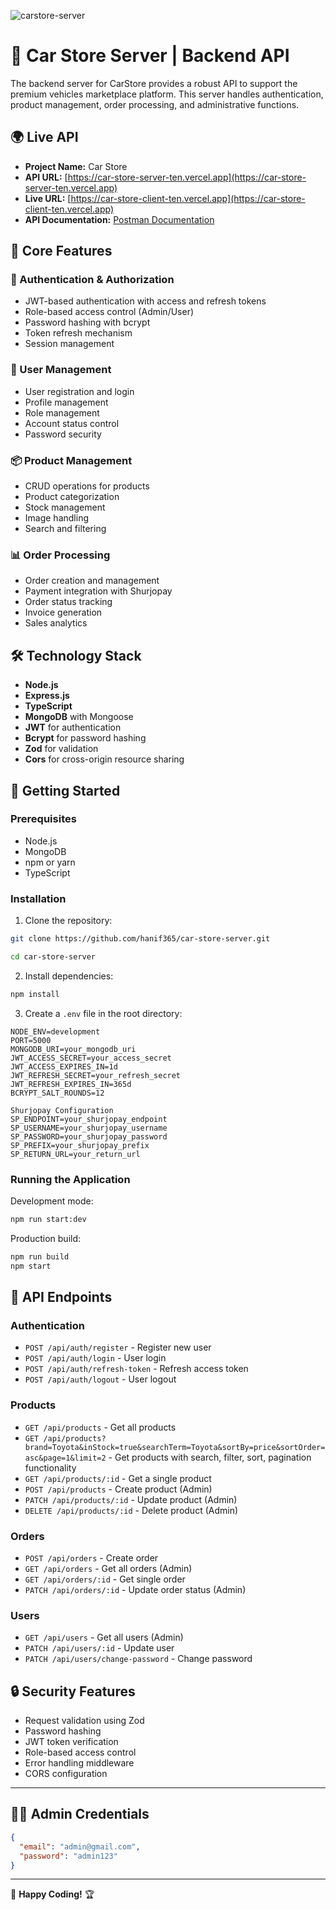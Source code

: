 ![carstore-server](https://github.com/user-attachments/assets/92fb852b-259b-4fa8-b94a-c4867b8f1e5f)


# 🚗 Car Store Server | Backend API

The backend server for CarStore provides a robust API to support the premium vehicles marketplace platform. This server handles authentication, product management, order processing, and administrative functions.

## 🌍 Live API
- **Project Name:** Car Store
- **API URL:** [https://car-store-server-ten.vercel.app](https://car-store-server-ten.vercel.app)
- **Live URL:** [https://car-store-client-ten.vercel.app](https://car-store-client-ten.vercel.app)
- **API Documentation:** [Postman Documentation](https://documenter.getpostman.com/view/31322920/2sAYdfrXUP)

## 🌟 Core Features

### 🔐 Authentication & Authorization
- JWT-based authentication with access and refresh tokens
- Role-based access control (Admin/User)
- Password hashing with bcrypt
- Token refresh mechanism
- Session management

### 👥 User Management
- User registration and login
- Profile management
- Role management
- Account status control
- Password security

### 📦 Product Management
- CRUD operations for products
- Product categorization
- Stock management
- Image handling
- Search and filtering

### 📊 Order Processing
- Order creation and management
- Payment integration with Shurjopay
- Order status tracking
- Invoice generation
- Sales analytics

## 🛠️ Technology Stack

- **Node.js**
- **Express.js**
- **TypeScript**
- **MongoDB** with Mongoose
- **JWT** for authentication
- **Bcrypt** for password hashing
- **Zod** for validation
- **Cors** for cross-origin resource sharing

## 🚀 Getting Started

### Prerequisites
- Node.js
- MongoDB
- npm or yarn
- TypeScript

### Installation

1. Clone the repository:

```bash
git clone https://github.com/hanif365/car-store-server.git

cd car-store-server

```
2. Install dependencies:

```bash
npm install
```
3. Create a `.env` file in the root directory:

```env
NODE_ENV=development
PORT=5000
MONGODB_URI=your_mongodb_uri
JWT_ACCESS_SECRET=your_access_secret
JWT_ACCESS_EXPIRES_IN=1d
JWT_REFRESH_SECRET=your_refresh_secret
JWT_REFRESH_EXPIRES_IN=365d
BCRYPT_SALT_ROUNDS=12

Shurjopay Configuration
SP_ENDPOINT=your_shurjopay_endpoint
SP_USERNAME=your_shurjopay_username
SP_PASSWORD=your_shurjopay_password
SP_PREFIX=your_shurjopay_prefix
SP_RETURN_URL=your_return_url
```

### Running the Application

Development mode:

```bash
npm run start:dev

```

Production build:

```bash
npm run build
npm start

```



## 📝 API Endpoints

### Authentication
- `POST /api/auth/register` - Register new user
- `POST /api/auth/login` - User login
- `POST /api/auth/refresh-token` - Refresh access token
- `POST /api/auth/logout` - User logout

### Products
- `GET /api/products` - Get all products
- `GET /api/products?brand=Toyota&inStock=true&searchTerm=Toyota&sortBy=price&sortOrder=asc&page=1&limit=2` - Get products with search, filter, sort, pagination functionality
- `GET /api/products/:id` - Get a single product
- `POST /api/products` - Create product (Admin)
- `PATCH /api/products/:id` - Update product (Admin)
- `DELETE /api/products/:id` - Delete product (Admin)

### Orders
- `POST /api/orders` - Create order
- `GET /api/orders` - Get all orders (Admin)
- `GET /api/orders/:id` - Get single order
- `PATCH /api/orders/:id` - Update order status (Admin)

### Users
- `GET /api/users` - Get all users (Admin)
- `PATCH /api/users/:id` - Update user
- `PATCH /api/users/change-password` - Change password

## 🔒 Security Features

- Request validation using Zod
- Password hashing
- JWT token verification
- Role-based access control
- Error handling middleware
- CORS configuration


---
## 👨‍💼 Admin Credentials
```json
{
  "email": "admin@gmail.com",
  "password": "admin123"
}
```

---

🚀 **Happy Coding!** 🏆
